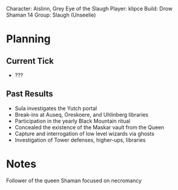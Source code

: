 Character: Aislinn, Grey Eye of the Slaugh
Player: klipce
Build: Drow Shaman 14
Group: Slaugh (Unseelie)

# Planning
## Current Tick
- ???
## Past Results
- Sula investigates the Yutch portal
- Break-ins at Auseq, Oreskoere, and Uhlinberg libraries
- Participation in the yearly Black Mountain ritual
- Concealed the existence of the Maskar vault from the Queen
- Capture and interrogation of low level wizards via ghosts
- Investigation of Tower defenses, higher-ups, libraries

# Notes
Follower of the queen
Shaman focused on necromancy
